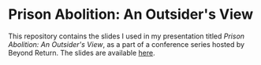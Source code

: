 # Prison Abolition: An Outsider's View

This repository contains the slides I used in my presentation titled _Prison
Abolition: An Outsider's View_, as a part of a conference series hosted by
Beyond Return. The slides are available
[here](http://danilofreire.github.io/prison-abolition/prison-abolition.html).
